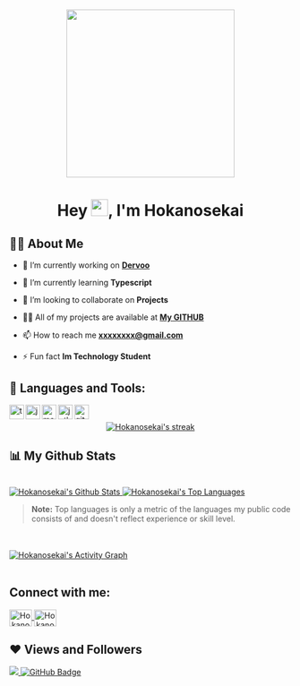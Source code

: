 
<h1 align="center" href="#">
    <img align="center" width="300px" height="auto" src="https://cdn.discordapp.com/attachments/893142891315220540/928050634152882227/1006898819329238375.png"/>
</h1>

<h1 align="center">Hey <img src="https://raw.githubusercontent.com/MartinHeinz/MartinHeinz/master/wave.gif" width="30px">, I'm Hokanosekai</h1>


## 🙋‍♂️ About Me

- 🔭 I’m currently working on **[Dervoo](https://www.dervoo.com)**

- 🌱 I’m currently learning **Typescript**

- 👯 I’m looking to collaborate on **Projects**

- 👨‍💻 All of my projects are available at **[My GITHUB](https://github.com/Hokanosekai)**

- 📫 How to reach me **xxxxxxxx@gmail.com**

- ⚡ Fun fact **Im Technology Student**

## 🚀 Languages and Tools:

<img align="left" alt="ts" width="26px" src="https://i.imgur.com/vSgFULR.png" />
<img align="left" alt="js" width="26px" src="https://i.imgur.com/3u1wzwE.png" />
<img align="left" alt="mongodb" width="26px" src="https://imgur.com/xN5cFRr.png" /> 
<img align="left" src="https://external-content.duckduckgo.com/iu/?u=https%3A%2F%2Ftse3.mm.bing.net%2Fth%3Fid%3DOIP.fRTlkHmATUG20M_1MPw0MgHaHa%26pid%3DApi&f=1" alt="jetbrains" width="26"/> 
<img align="left" src="https://www.vectorlogo.zone/logos/git-scm/git-scm-icon.svg" alt="git" width="26"/> 

<br/>

<p align="center">
    <a href="">
        <img title="🔥 Get streak stats for your profile at git.io/streak-stats" alt="Hokanosekai's streak" src="http://github-readme-streak-stats.herokuapp.com?user=Hokanosekai&theme=radical&date_format=M%20j%5B%2C%20Y%5D"/>
    </a>
</p>

## 📊 My Github Stats

 <br/>
 <a href="https://github.com/anuraghazra/github-readme-stats">
    <img alt="Hokanosekai's Github Stats" src="https://github-readme-stats-8lpz5p8hw-hokanosekai.vercel.app/api?username=hokanosekai&show_icons=true&count_private=true&theme=radical&hide_border=true&bg_color=0D1117" />
</a>
<a href="https://github.com/anuraghazra/github-readme-stats">
    <img alt="Hokanosekai's Top Languages" src="https://github-readme-stats-8lpz5p8hw-hokanosekai.vercel.app/api/top-langs/?username=hokanosekai&layout=compact&count_private=true&theme=radical&hide_border=true&bg_color=0D1117" />
</a>
<br/>

> <b>Note:</b> Top languages is only a metric of the languages my public code consists of and doesn't reflect experience or skill level.

<br/>
<br/>

<a href="https://github.com/anuraghazra/github-readme-stats">
    <img alt="Hokanosekai's Activity Graph" src="https://activity-graph.herokuapp.com/graph?username=Hokanosekai&theme=react-dark" />
</a>

<br/>
<br/>

## Connect with me:
<p align="left">
    <a align="center" href="https://www.youtube.com/channel/UCFn-eW016ioB-aqkAC7CJVw/about" target="blank">
        <img align="center" src="https://raw.githubusercontent.com/rahuldkjain/github-profile-readme-generator/master/src/images/icons/Social/youtube.svg" alt="Hokanosekai" height="30" width="40" />
    </a>
    <a align="center" href="https://discord.gg/Hokanosekai#0001" target="blank">
        <img align="center" src="https://raw.githubusercontent.com/rahuldkjain/github-profile-readme-generator/master/src/images/icons/Social/discord.svg" alt="Hokanosekai#0001" height="30" width="40" />
    </a>
</p>

</p>

## ❤ Views and Followers
<a href="https://github.com/Meghna-DAS/github-profile-views-counter">
    <img src="https://komarev.com/ghpvc/?username=Hokanosekai">
</a>

<a href="https://github.com/Hokanosekai?tab=followers">
    <img src="https://img.shields.io/github/followers/Hokanosekai?label=Followers&style=social" alt="GitHub Badge">
</a>
